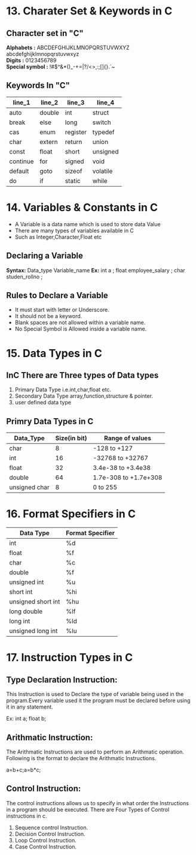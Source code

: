# 13. Charater Set & Keywords in C
## Character set in "C"
**Alphabets :** ABCDEFGHIJKLMNOPQRSTUVWXYZ abcdefghijklmnopqrstuvwxyz<br>
**Digits :** 0123456789<br>
**Special symbol :** !#$^&*()_-+=|\?/<>,:;[]{}.`~<br>
## Keywords In "C"
| line_1 | line_2 | line_3 | line_4 |
|----|----|----|----|
|auto|double|int|struct|
|break|else|long|switch|
|cas|enum|register|typedef|
|char|extern|return|union|
|const|float|short|unsigned|
|continue|for|signed|void|
|default|goto|sizeof|volatile|
|do|if|static|while|

# 14. Variables & Constants in C
- A Variable is a data name which is used to store data Value
- There are many types of variables available in C
- Such as Integer,Character,Float etc
## Declaring a Variable
**Syntax:** Data_type Variable_name
**Ex:** int a ; float employee_salary ; char studen_rollno ;
## Rules to Declare a Variable
- It must start with letter or Underscore.
- It should not be a keyword.
- Blank spaces are not allowed within a variable name.
- No Special Symbol is Allowed inside a variable name.
# 15. Data Types in C
## InC There are Three types of Data types
1. Primary Data Type
  i.e.int,char,float etc.
2. Secondary Data Type
  array,function,structure & pointer.
3. user defined data type
## Primry Data Types in C
|Data_Type|Size(in bit)|Range of values|
|-----|-----|-----|
|char|8|-128 to +127|
|int|16|-32768 to +32767|
|float|32|3.4e-38 to +3.4e38|
|double|64|1.7e-308 to +1.7e+308|
|unsigned char|8|0 to 255|

# 16. Format Specifiers in C
|Data Type|Format Specifier|
|------|------|
int|%d
float|%f
char|%c
double|%f
unsigned int|%u
short int|%hi
unsigned short int|%hu
long double|%lf
long int|%ld
unsigned long int|%lu  |

# 17. Instruction Types in C
## Type Declaration Instruction:
This Instruction is used to Declare the type of variable being used in
the program.Every variable used it the program must be declared before
using it in any statement.

Ex: int a; float b;
## Arithmatic Instruction:
The Arithmatic Instructions are used to perform an Arithmatic operation.
Following is the format to declare the Arithmatic Instructions.

a=b+c;a=b*c;

## Control Instruction:
The control instructions allows us to specify in what order the Instructions
in a program should be executed.
There are Four Types of Control instructions in c.
1. Sequence control Instruction.
2. Decision Control Instruction.
3. Loop Control Instruction.
4. Case Control Instruction.
